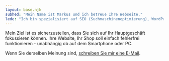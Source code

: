 ```yaml
---
layout: base.njk
subhed: "Mein Name ist Markus und ich betreue Ihre Webseite."
lede: "Ich bin spezialisiert auf SEO (Suchmaschinenoptimierung), WordPress, WooCommerce"
---
```


Mein Ziel ist es sicherzustellen, dass Sie sich auf Ihr Hauptgeschäft fokussieren können. Ihre Website, Ihr Shop soll einfach fehlerfrei funktionieren - unabhängig ob auf dem Smartphone oder PC.

Wenn Sie derselben Meinung sind, [schreiben Sie mir eine E-Mail](mailto:&#109;&#097;&#114;&#107;&#117;&#115;&#046;&#115;&#101;&#121;&#102;&#102;&#101;&#114;&#116;&#104;&#064;&#103;&#109;&#097;&#105;&#108;&#046;&#099;&#111;&#109;).
